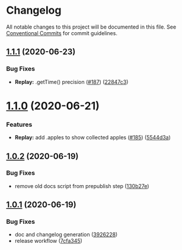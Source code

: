 # Changelog

All notable changes to this project will be documented in this file. See
[Conventional Commits](https://conventionalcommits.org) for commit guidelines.

## [1.1.1](https://github.com/elmadev/elmajs/compare/v1.1.0...v1.1.1) (2020-06-23)


### Bug Fixes

* **Replay:** .getTime() precision ([#187](https://github.com/elmadev/elmajs/issues/187)) ([22847c3](https://github.com/elmadev/elmajs/commit/22847c31894782127e1d12adb99d6a8c475a1a8a))

# [1.1.0](https://github.com/elmadev/elmajs/compare/v1.0.2...v1.1.0) (2020-06-21)


### Features

* **Replay:** add .apples to show collected apples ([#185](https://github.com/elmadev/elmajs/issues/185)) ([5544d3a](https://github.com/elmadev/elmajs/commit/5544d3af3493763f3d9e4dbbb94d893130248886))

## [1.0.2](https://github.com/elmadev/elmajs/compare/v1.0.1...v1.0.2) (2020-06-19)


### Bug Fixes

* remove old docs script from prepublish step ([130b27e](https://github.com/elmadev/elmajs/commit/130b27e5c535abfbfc86841204a9bc449e07b437))

## [1.0.1](https://github.com/elmadev/elmajs/compare/v1.0.0...v1.0.1) (2020-06-19)


### Bug Fixes

* doc and changelog generation ([3926228](https://github.com/elmadev/elmajs/commit/392622853ce70a6759866b2a37fb364e247493de))
* release workflow ([7cfa345](https://github.com/elmadev/elmajs/commit/7cfa3455095a87dd9092ec36056ff75116650170))
